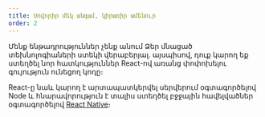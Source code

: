 ```yaml
---
title: Սովորիր մեկ անգամ, կիրառիր ամենուր
order: 2
---
```


Մենք ենթադրություններ չենք անում Ձեր մնացած տեխնոլոգիաների ստեկի վերաբերյալ. այսպիսով, դուք կարող եք ստեղծել նոր հատկություններ React-ով առանց փոփոխելու գույություն ունեցող կոդը։

React-ը նաև կարող է արտապատկերվել սերվերում օգտագործելով Node և հնարավորություն է տալիս ստեղծել բջջային հավելվածներ օգտագործելով [React Native](https://facebook.github.io/react-native/)։
